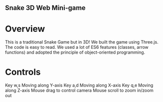 ## Snake 3D Web Mini-game

# Overview 
This is a traditional Snake Game but in 3D! We built the game using Three.js. The code
is easy to read. We used a lot of ES6 features (classes, arrow functions) and adopted
the principle of object-oriented programming.

# Controls
Key w,s Moving along Y-axis
Key a,d Moving along X-axis
Key q,e Moving along Z-axis
Mouse drag to control camera
Mouse scroll to zoom in/zoom out

